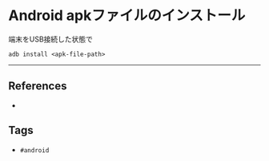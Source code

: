 # Android apkファイルのインストール
端末をUSB接続した状態で
```
adb install <apk-file-path>
```

---
## References
- 

## Tags
- `#android`